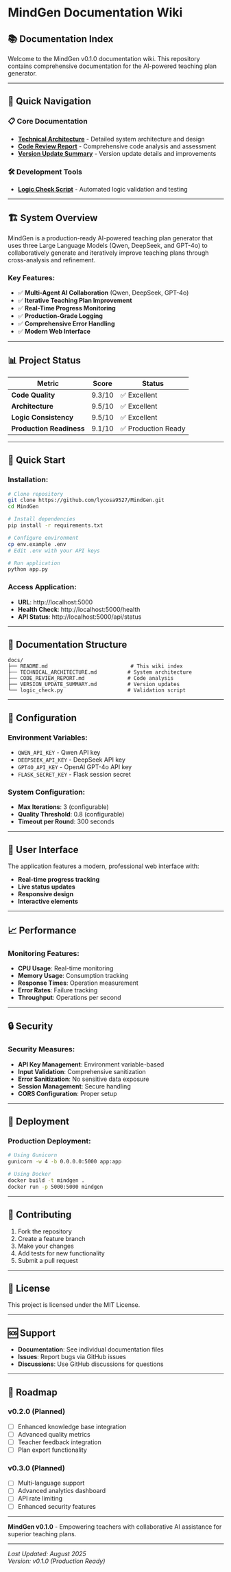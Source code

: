# MindGen Documentation Wiki

## 📚 **Documentation Index**

Welcome to the MindGen v0.1.0 documentation wiki. This repository contains comprehensive documentation for the AI-powered teaching plan generator.

---

## 🎯 **Quick Navigation**

### **📋 Core Documentation**
- **[Technical Architecture](TECHNICAL_ARCHITECTURE.md)** - Detailed system architecture and design
- **[Code Review Report](CODE_REVIEW_REPORT.md)** - Comprehensive code analysis and assessment
- **[Version Update Summary](VERSION_UPDATE_SUMMARY.md)** - Version update details and improvements

### **🛠️ Development Tools**
- **[Logic Check Script](logic_check.py)** - Automated logic validation and testing

---

## 🏗️ **System Overview**

MindGen is a production-ready AI-powered teaching plan generator that uses three Large Language Models (Qwen, DeepSeek, and GPT-4o) to collaboratively generate and iteratively improve teaching plans through cross-analysis and refinement.

### **Key Features:**
- ✅ **Multi-Agent AI Collaboration** (Qwen, DeepSeek, GPT-4o)
- ✅ **Iterative Teaching Plan Improvement**
- ✅ **Real-Time Progress Monitoring**
- ✅ **Production-Grade Logging**
- ✅ **Comprehensive Error Handling**
- ✅ **Modern Web Interface**

---

## 📊 **Project Status**

| **Metric** | **Score** | **Status** |
|------------|-----------|------------|
| **Code Quality** | 9.3/10 | ✅ Excellent |
| **Architecture** | 9.5/10 | ✅ Excellent |
| **Logic Consistency** | 9.5/10 | ✅ Excellent |
| **Production Readiness** | 9.1/10 | ✅ Production Ready |

---

## 🚀 **Quick Start**

### **Installation:**
```bash
# Clone repository
git clone https://github.com/lycosa9527/MindGen.git
cd MindGen

# Install dependencies
pip install -r requirements.txt

# Configure environment
cp env.example .env
# Edit .env with your API keys

# Run application
python app.py
```

### **Access Application:**
- **URL**: http://localhost:5000
- **Health Check**: http://localhost:5000/health
- **API Status**: http://localhost:5000/api/status

---

## 📁 **Documentation Structure**

```
docs/
├── README.md                           # This wiki index
├── TECHNICAL_ARCHITECTURE.md          # System architecture
├── CODE_REVIEW_REPORT.md              # Code analysis
├── VERSION_UPDATE_SUMMARY.md          # Version updates
└── logic_check.py                     # Validation script
```

---

## 🔧 **Configuration**

### **Environment Variables:**
- `QWEN_API_KEY` - Qwen API key
- `DEEPSEEK_API_KEY` - DeepSeek API key
- `GPT4O_API_KEY` - OpenAI GPT-4o API key
- `FLASK_SECRET_KEY` - Flask session secret

### **System Configuration:**
- **Max Iterations**: 3 (configurable)
- **Quality Threshold**: 0.8 (configurable)
- **Timeout per Round**: 300 seconds

---

## 🎨 **User Interface**

The application features a modern, professional web interface with:
- **Real-time progress tracking**
- **Live status updates**
- **Responsive design**
- **Interactive elements**

---

## 📈 **Performance**

### **Monitoring Features:**
- **CPU Usage**: Real-time monitoring
- **Memory Usage**: Consumption tracking
- **Response Times**: Operation measurement
- **Error Rates**: Failure tracking
- **Throughput**: Operations per second

---

## 🔒 **Security**

### **Security Measures:**
- **API Key Management**: Environment variable-based
- **Input Validation**: Comprehensive sanitization
- **Error Sanitization**: No sensitive data exposure
- **Session Management**: Secure handling
- **CORS Configuration**: Proper setup

---

## 🚀 **Deployment**

### **Production Deployment:**
```bash
# Using Gunicorn
gunicorn -w 4 -b 0.0.0.0:5000 app:app

# Using Docker
docker build -t mindgen .
docker run -p 5000:5000 mindgen
```

---

## 🤝 **Contributing**

1. Fork the repository
2. Create a feature branch
3. Make your changes
4. Add tests for new functionality
5. Submit a pull request

---

## 📄 **License**

This project is licensed under the MIT License.

---

## 🆘 **Support**

- **Documentation**: See individual documentation files
- **Issues**: Report bugs via GitHub issues
- **Discussions**: Use GitHub discussions for questions

---

## 🔮 **Roadmap**

### **v0.2.0 (Planned)**
- [ ] Enhanced knowledge base integration
- [ ] Advanced quality metrics
- [ ] Teacher feedback integration
- [ ] Plan export functionality

### **v0.3.0 (Planned)**
- [ ] Multi-language support
- [ ] Advanced analytics dashboard
- [ ] API rate limiting
- [ ] Enhanced security features

---

**MindGen v0.1.0** - Empowering teachers with collaborative AI assistance for superior teaching plans.

---

*Last Updated: August 2025*  
*Version: v0.1.0 (Production Ready)* 